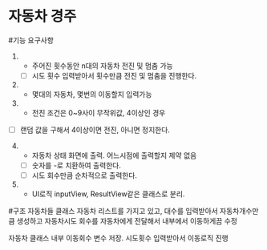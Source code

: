 # 자동차 경주

#기능 요구사항
1. - 주어진 횟수동안 n대의 자동차 전진 및 멈춤 가능
   - [ ] 시도 횟수 입력받아서 횟수만큼 전진 및 멈춤을 진행한다.
2. - 몇대의 자동차, 몇번의 이동할지 입력가능
3. - 전진 조건은 0~9사이 무작위값, 4이상인 경우
  -[ ] 랜덤 값을 구해서 4이상이면 전진, 아니면 정지한다.
4. - 자동차 상태 화면에 출력. 어느시점에 출력할지 제약 없음
   - [ ] 숫자를 -로 치환하여 출력한다.
   - [ ] 시도 회수만큼 순차적으로 출력한다.
5. - UI로직 inputView, ResultView같은 클래스로 분리. 

#구조
자동차들 클래스
자동차 리스트를 가지고 있고,
대수를 입력받아서 자동차개수만큼 생성하고
자동차시도 회수를 자동차에게 전달해서 내부에서 이동하게끔 수정

자동차 클래스 
내부 이동회수 변수 저장.
시도횟수 입력받아서 이동로직 진행

